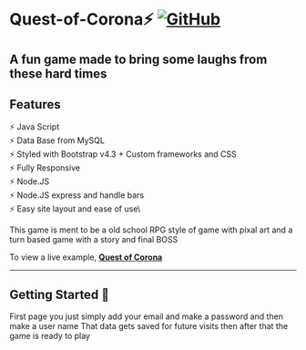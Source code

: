 # Quest-of-Corona⚡️ [![GitHub](https://img.shields.io/github/license/cobidev/gatsby-simplefolio?color=blue)](https://github.com/cobidev/gatsby-simplefolio/blob/master/LICENSE.md) 

## A fun game made to bring some laughs from these hard times 

## Features

⚡️ Java Script\
⚡️ Data Base from MySQL\
⚡️ Styled with Bootstrap v4.3 + Custom frameworks and CSS\
⚡️ Fully Responsive\
⚡️ Node.JS\
⚡️ Node.JS express and handle bars\
⚡️ Easy site layout and ease of use\

This game is ment to be a old school RPG style of game with pixal art and a turn based game with a story and final BOSS 


To view a live example, **[Quest of Corona](https://bcs-project-2.herokuapp.com/)**

---

## Getting Started 🚀

First page you just simply add your email and make a password and then make a user name 
That data gets saved for future visits then after that the game is ready to play 
